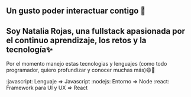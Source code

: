 ## Un gusto poder interactuar contigo 👋

## Soy Natalia Rojas, una fullstack apasionada por el continuo aprendizaje, los retos y la tecnología✨

Por el momento manejo estas tecnologias y lenguajes (como todo programador, quiero profundizar y conocer muchas más)😄🔭

:javascript: Lenguaje => Javascript 
:nodejs: Entorno => Node
:react: Framework para UI y UX => React 
